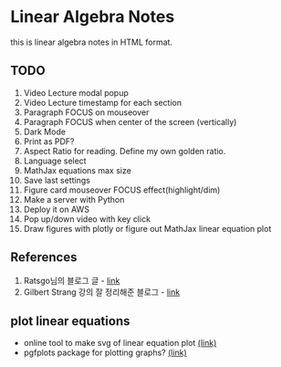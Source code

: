 # Linear Algebra Notes

this is linear algebra notes in HTML format.

## TODO

1. Video Lecture modal popup
2. Video Lecture timestamp for each section
3. Paragraph FOCUS on mouseover
4. Paragraph FOCUS when center of the screen (vertically)
5. Dark Mode
6. Print as PDF?
7. Aspect Ratio for reading. Define my own golden ratio.
8. Language select
9. MathJax equations max size
10. Save last settings
11. Figure card mouseover FOCUS effect(highlight/dim)
12. Make a server with Python
13. Deploy it on AWS
14. Pop up/down video with key click
15. Draw figures with plotly or figure out MathJax linear equation plot

## References

1. Ratsgo님의 블로그 글 - [link](https://ratsgo.github.io/linear%20algebra/2017/05/20/spaces/)
2. Gilbert Strang 강의 잘 정리해준 블로그 - [link](https://twlab.tistory.com/)

## plot linear equations

- online tool to make svg of linear equation plot [(link)](http://dlippman.imathas.com/svg2/svggrapher.htm)
- pgfplots package for plotting graphs? [(link)](https://www.overleaf.com/learn/latex/Pgfplots_package)
